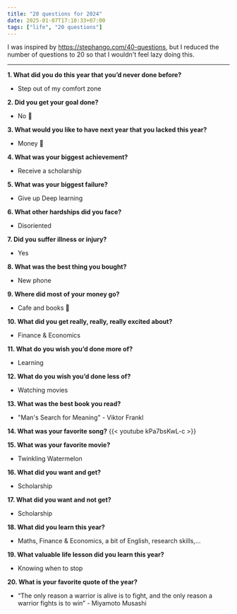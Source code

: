```yaml
---
title: "20 questions for 2024"
date: 2025-01-07T17:10:33+07:00
tags: ["life", "20 questions"]
---
```


I was inspired by https://stephango.com/40-questions, but I reduced the number of questions to 20 so that I wouldn't feel lazy doing this.

---

**1. What did you do this year that you’d never done before?**
- Step out of my comfort zone

**2. Did you get your goal done?**
- No 🥲

**3. What would you like to have next year that you lacked this year?**
- Money 💸

**4. What was your biggest achievement?**
- Receive a scholarship

**5. What was your biggest failure?**
- Give up Deep learning

**6. What other hardships did you face?**
- Disoriented

**7. Did you suffer illness or injury?**
- Yes

**8. What was the best thing you bought?**
- New phone

**9. Where did most of your money go?**
- Cafe and books 🥲

**10. What did you get really, really, really excited about?**
- Finance & Economics

**11. What do you wish you’d done more of?**
- Learning

**12. What do you wish you’d done less of?**
- Watching movies

**13. What was the best book you read?**
- "Man's Search for Meaning" - Viktor Frankl

**14. What was your favorite song?**
{{< youtube kPa7bsKwL-c >}}

**15. What was your favorite movie?**
- Twinkling Watermelon

**16. What did you want and get?**
- Scholarship

**17. What did you want and not get?**
- Scholarship

**18. What did you learn this year?**
- Maths, Finance & Economics, a bit of English, research skills,...

**19. What valuable life lesson did you learn this year?**
- Knowing when to stop

**20. What is your favorite quote of the year?**
- “The only reason a warrior is alive is to fight, and the only reason a warrior fights is to win” - Miyamoto Musashi

